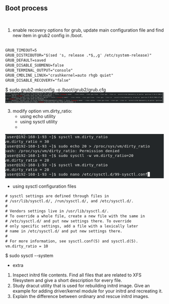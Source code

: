 ## Boot process
​
1. enable recovery options for grub, update main configuration file and find new item in grub2 config in /boot.

```

GRUB_TIMEOUT=5
GRUB_DISTRIBUTOR="$(sed 's, release .*$,,g' /etc/system-release)"
GRUB_DEFAULT=saved
GRUB_DISABLE_SUBMENU=false
GRUB_TERMINAL_OUTPUT="console"
GRUB_CMDLINE_LINUX="crashkernel=auto rhgb quiet"
GRUB_DISABLE_RECOVERY="false"
```
$ sudo grub2-mkconfig -o /boot/grub2/grub.cfg
![images](./images/recovery_on_10.png)

3. modify option vm.dirty_ratio:
   - using echo utility
   - using sysctl utility
   - 
![images](./images/utility_10.png)

   - using sysctl configuration files

```
# sysctl settings are defined through files in
# /usr/lib/sysctl.d/, /run/sysctl.d/, and /etc/sysctl.d/.
#
# Vendors settings live in /usr/lib/sysctl.d/.
# To override a whole file, create a new file with the same in
# /etc/sysctl.d/ and put new settings there. To override
# only specific settings, add a file with a lexically later
# name in /etc/sysctl.d/ and put new settings there.
#
# For more information, see sysctl.conf(5) and sysctl.d(5).
vm.dirty_ratio = 10
```
$ sudo sysctl --system

* extra
1. Inspect initrd file contents. Find all files that are related to XFS filesystem and give a short description for every file.
2. Study dracut utility that is used for rebuilding initrd image. Give an example for adding driver/kernel module for your initrd and recreating it.
3. Explain the difference between ordinary and rescue initrd images.

